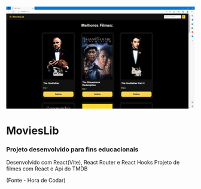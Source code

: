 ![Demo](./src/assets/movies.png)

# MoviesLib

### Projeto desenvolvido para fins educacionais

Desenvolvido com React(Vite), React Router e React Hooks
Projeto de filmes com React e Api do TMDB

(Fonte - Hora de Codar)

